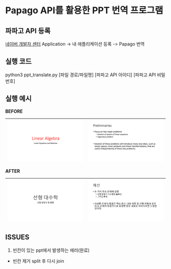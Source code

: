 # Papago API를 활용한 PPT 번역 프로그램

## 파파고 API 등록
[네이버 개발자 센터](https://developers.naver.com/)
Application -> 내 애플리케이션 등록 -> Papago 번역

## 실행 코드
python3 ppt_translate.py [파일 경로/파일명] [파파고 API 아이디] [파파고 API 비밀번호]

## 실행 예시
**BEFORE**

|![before1](./img/b1.png)|![before2](./img/b2.png)|
|-----------------------------|-----------------------------|

**AFTER**

|![after1](./img/a1.png)|![after2](./img/a2.png)|
|----------------------------|----------------------------|

## ISSUES
1. 빈칸이 있는 ppt에서 발생하는 에러(완료)
* 빈칸 제거 split 후 다시 join